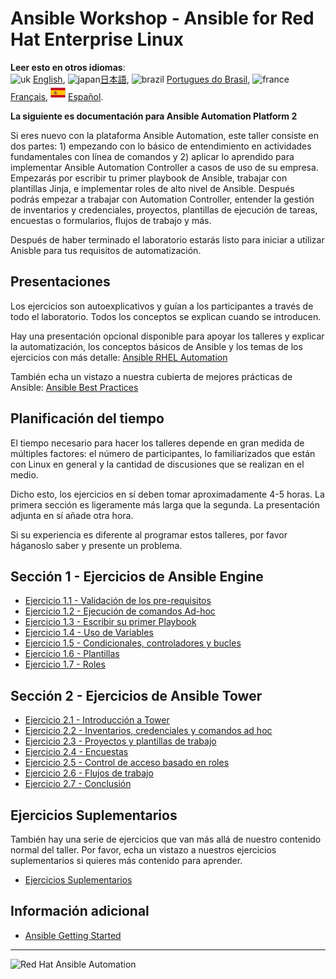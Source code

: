 # Ansible Workshop - Ansible for Red Hat Enterprise Linux

**Leer esto en otros idiomas**:
<br>![uk](../../images/uk.png) [English](README.md), ![japan](../../images/japan.png)[日本語](README.ja.md), ![brazil](../../images/brazil.png) [Portugues do Brasil](README.pt-br.md), ![france](../../images/fr.png) [Français](README.fr.md), ![Español](../../images/es.png) [Español](README.es.md).
<br>

**La siguiente es documentación para Ansible Automation Platform 2**

Si eres nuevo con la plataforma Ansible Automation, este taller consiste en dos partes: 1) empezando con lo básico de entendimiento en actividades fundamentales con línea de comandos y 2) aplicar lo aprendido para implementar Ansible Automation Controller a casos de uso de su empresa. Empezarás por escribir tu primer playbook de Ansible, trabajar con plantillas Jinja, e implementar roles de alto nivel de Ansible. Después podrás empezar a trabajar con Automation Controller, entender la gestión de inventarios y credenciales, proyectos, plantillas de ejecución de tareas, encuestas o formularios, flujos de trabajo y más.

Después de haber terminado el laboratorio estarás listo para iniciar a utilizar Anisble para tus requisitos de automatización.

## Presentaciones

Los ejercicios son autoexplicativos y guían a los participantes a través de todo el laboratorio. Todos los conceptos se explican cuando se introducen.

Hay una presentación opcional disponible para apoyar los talleres y explicar la automatización, los conceptos básicos de Ansible y los temas de los ejercicios con más detalle:
[Ansible RHEL Automation](../../decks/ansible_rhel.pdf)

También echa un vistazo a nuestra cubierta de mejores prácticas de Ansible:
[Ansible Best Practices](../../decks/ansible_best_practices.pdf)

## Planificación del tiempo

El tiempo necesario para hacer los talleres depende en gran medida de múltiples factores: el número de participantes, lo familiarizados que están con Linux en general y la cantidad de discusiones que se realizan en el medio.

Dicho esto, los ejercicios en sí deben tomar aproximadamente 4-5 horas. La primera sección es ligeramente más larga que la segunda. La presentación adjunta en sí añade otra hora.

Si su experiencia es diferente al programar estos talleres, por favor háganoslo saber y presente un problema.

## Sección 1 - Ejercicios de Ansible Engine

- [Ejercicio 1.1 - Validación de los pre-requisitos](1.1-setup/README.es.md)
- [Ejercicio 1.2 - Ejecución de comandos Ad-hoc](1.2-adhoc/README.es.md)
- [Ejercicio 1.3 - Escribir su primer Playbook](1.3-playbook/README.es.md)
- [Ejercicio 1.4 - Uso de Variables](1.4-variables/README.es.md)
- [Ejercicio 1.5 - Condicionales, controladores y bucles](1.5-handlers/README.es.md)
- [Ejercicio 1.6 - Plantillas](1.6-templates/README.es.md)
- [Ejercicio 1.7 - Roles](1.7-role/README.es.md)

## Sección 2 - Ejercicios de Ansible Tower

- [Ejercicio 2.1 - Introducción a Tower](2.1-intro/README.es.md)
- [Ejercicio 2.2 - Inventarios, credenciales y comandos ad hoc](2.2-cred/README.es.md)
- [Ejercicio 2.3 - Proyectos y plantillas de trabajo](2.3-projects/README.es.md)
- [Ejercicio 2.4 - Encuestas](2.4-surveys/README.es.md)
- [Ejercicio 2.5 - Control de acceso basado en roles](2.5-rbac/README.es.md)
- [Ejercicio 2.6 - Flujos de trabajo](2.6-workflows/README.es.md)
- [Ejercicio 2.7 - Conclusión](2.7-wrap/README.es.md)

## Ejercicios Suplementarios

También hay una serie de ejercicios que van más allá de nuestro contenido normal del taller. Por favor, echa un vistazo a nuestros ejercicios suplementarios si quieres más contenido para aprender.

- [Ejercicios Suplementarios](supplemental)

## Información adicional

- [Ansible Getting Started](http://docs.ansible.com/ansible/latest/intro_getting_started.html)

---

![Red Hat Ansible Automation](../../images/rh-ansible-automation-platform.png)
